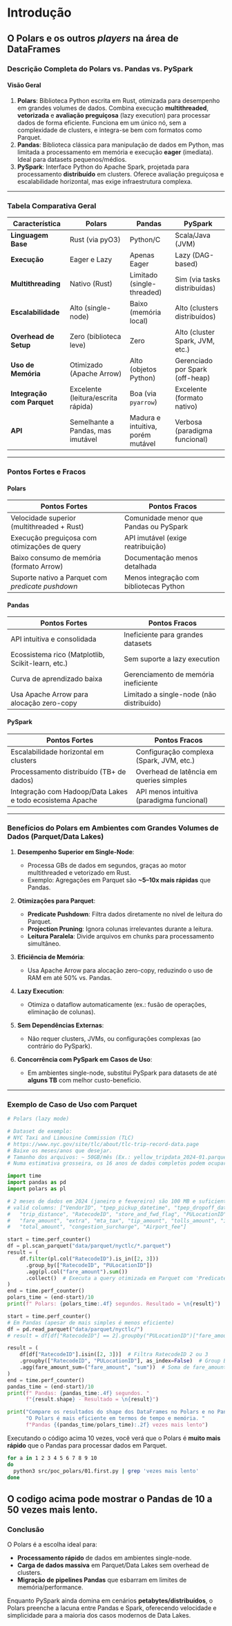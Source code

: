 # Introdução

## O Polars e os outros _players_ na área de DataFrames

### **Descrição Completa do Polars vs. Pandas vs. PySpark**

#### **Visão Geral**

1. **Polars**: Biblioteca Python escrita em Rust, otimizada para desempenho em grandes volumes de dados. Combina execução **multithreaded**, **vetorizada** e **avaliação preguiçosa** (lazy execution) para processar dados de forma eficiente. Funciona em um único nó, sem a complexidade de clusters, e integra-se bem com formatos como Parquet.
2. **Pandas**: Biblioteca clássica para manipulação de dados em Python, mas limitada a processamento em memória e execução **eager** (imediata). Ideal para datasets pequenos/médios.
3. **PySpark**: Interface Python do Apache Spark, projetada para processamento **distribuído** em clusters. Oferece avaliação preguiçosa e escalabilidade horizontal, mas exige infraestrutura complexa.

---

### **Tabela Comparativa Geral**

| Característica             | Polars                             | Pandas                            | PySpark                         |
| -------------------------- | ---------------------------------- | --------------------------------- | ------------------------------- |
| **Linguagem Base**         | Rust (via pyO3)                    | Python/C                          | Scala/Java (JVM)                |
| **Execução**               | Eager e Lazy                       | Apenas Eager                      | Lazy (DAG-based)                |
| **Multithreading**         | Nativo (Rust)                      | Limitado (single-threaded)        | Sim (via tasks distribuídas)    |
| **Escalabilidade**         | Alto (single-node)                 | Baixo (memória local)             | Alto (clusters distribuídos)    |
| **Overhead de Setup**      | Zero (biblioteca leve)             | Zero                              | Alto (cluster Spark, JVM, etc.) |
| **Uso de Memória**         | Otimizado (Apache Arrow)           | Alto (objetos Python)             | Gerenciado por Spark (off-heap) |
| **Integração com Parquet** | Excelente (leitura/escrita rápida) | Boa (via `pyarrow`)               | Excelente (formato nativo)      |
| **API**                    | Semelhante a Pandas, mas imutável  | Madura e intuitiva, porém mutável | Verbosa (paradigma funcional)   |

---

### **Pontos Fortes e Fracos**

#### **Polars**

| **Pontos Fortes**                                 | **Pontos Fracos**                       |
| ------------------------------------------------- | --------------------------------------- |
| Velocidade superior (multithreaded + Rust)        | Comunidade menor que Pandas ou PySpark  |
| Execução preguiçosa com otimizações de query      | API imutável (exige reatribuição)       |
| Baixo consumo de memória (formato Arrow)          | Documentação menos detalhada            |
| Suporte nativo a Parquet com _predicate pushdown_ | Menos integração com bibliotecas Python |

#### **Pandas**

| **Pontos Fortes**                                 | **Pontos Fracos**                        |
| ------------------------------------------------- | ---------------------------------------- |
| API intuitiva e consolidada                       | Ineficiente para grandes datasets        |
| Ecossistema rico (Matplotlib, Scikit-learn, etc.) | Sem suporte a lazy execution             |
| Curva de aprendizado baixa                        | Gerenciamento de memória ineficiente     |
| Usa Apache Arrow para alocação zero-copy          | Limitado a single-node (não distribuído) |

#### **PySpark**

| **Pontos Fortes**                                         | **Pontos Fracos**                         |
| --------------------------------------------------------- | ----------------------------------------- |
| Escalabilidade horizontal em clusters                     | Configuração complexa (Spark, JVM, etc.)  |
| Processamento distribuído (TB+ de dados)                  | Overhead de latência em queries simples   |
| Integração com Hadoop/Data Lakes e todo ecosistema Apache | API menos intuitiva (paradigma funcional) |

---

### **Benefícios do Polars em Ambientes com Grandes Volumes de Dados (Parquet/Data Lakes)**

1. **Desempenho Superior em Single-Node**:

   - Processa GBs de dados em segundos, graças ao motor multithreaded e vetorizado em Rust.
   - Exemplo: Agregações em Parquet são **~5–10x mais rápidas** que Pandas.

2. **Otimizações para Parquet**:

   - **Predicate Pushdown**: Filtra dados diretamente no nível de leitura do Parquet.
   - **Projection Pruning**: Ignora colunas irrelevantes durante a leitura.
   - **Leitura Paralela**: Divide arquivos em chunks para processamento simultâneo.

3. **Eficiência de Memória**:

   - Usa Apache Arrow para alocação zero-copy, reduzindo o uso de RAM em até 50% vs. Pandas.

4. **Lazy Execution**:

   - Otimiza o dataflow automaticamente (ex.: fusão de operações, eliminação de colunas).

5. **Sem Dependências Externas**:

   - Não requer clusters, JVMs, ou configurações complexas (ao contrário do PySpark).

6. **Concorrência com PySpark em Casos de Uso**:
   - Em ambientes single-node, substitui PySpark para datasets de até **alguns TB** com melhor custo-benefício.

---

### **Exemplo de Caso de Uso com Parquet**

```python
# Polars (lazy mode)

# Dataset de exemplo:
# NYC Taxi and Limousine Commission (TLC)
# https://www.nyc.gov/site/tlc/about/tlc-trip-record-data.page
# Baixe os meses/anos que desejar.
# Tamanho dos arquivos: ~ 50GB/mês (Ex.: yellow_tripdata_2024-01.parquet)
# Numa estimativa grosseira, os 16 anos de dados completos podem ocupar ~ 9.6 GB em Parquet.

import time
import pandas as pd
import polars as pl

# 2 meses de dados em 2024 (janeiro e fevereiro) são 100 MB e suficientes para testes iniciais
# valid columns: ["VendorID", "tpep_pickup_datetime", "tpep_dropoff_datetime", "passenger_count",
#   "trip_distance", "RatecodeID", "store_and_fwd_flag", "PULocationID", "DOLocationID", "payment_type",
#   "fare_amount", "extra", "mta_tax", "tip_amount", "tolls_amount", "improvement_surcharge",
#   "total_amount", "congestion_surcharge", "Airport_fee"]

start = time.perf_counter()
df = pl.scan_parquet("data/parquet/nyctlc/*.parquet")
result = (
    df.filter(pl.col("RatecodeID").is_in([2, 3]))
      .group_by(["RatecodeID", "PULocationID"])
      .agg(pl.col("fare_amount").sum())
      .collect()  # Executa a query otimizada em Parquet com 'Predicate Pushdown'' e 'Projection Pruning''
)
end = time.perf_counter()
polars_time = (end-start)/10
print(f" Polars: {polars_time:.4f} segundos. Resultado = \n{result}")

start = time.perf_counter()
# Em Pandas (apesar de mais simples é menos eficiente)
df = pd.read_parquet("data/parquet/nyctlc/")
# result = df[df["RatecodeID"] == 2].groupby("PULocationID")["fare_amount"].sum()

result = (
    df[df["RatecodeID"].isin([2, 3])]  # Filtra RatecodeID 2 ou 3
    .groupby(["RatecodeID", "PULocationID"], as_index=False)  # Group By
    .agg(fare_amount_sum=("fare_amount", "sum"))  # Soma de fare_amount
)
end = time.perf_counter()
pandas_time = (end-start)/10
print(f" Pandas: {pandas_time:.4f} segundos. "
      f"{result.shape} - Resultado = \n{result}")

print("Compare os resultados do shape dos DataFrames no Polars e no Pandas. "
      "O Polars é mais eficiente em termos de tempo e memória. "
      f"Pandas {(pandas_time/polars_time):.2f} vezes mais lento")
```

Executando o código acima 10 vezes, você verá que o Polars é **muito mais rápido** que o Pandas
para processar dados em Parquet.

```bash
for a in 1 2 3 4 5 6 7 8 9 10
do
  python3 src/poc_polars/01.first.py | grep 'vezes mais lento'
done
```

## O codigo acima pode mostrar o Pandas de 10 a 50 vezes mais lento.

### **Conclusão**

O Polars é a escolha ideal para:

- **Processamento rápido** de dados em ambientes single-node.
- **Carga de dados massiva** em Parquet/Data Lakes sem overhead de clusters.
- **Migração de pipelines Pandas** que esbarram em limites de memória/performance.

Enquanto PySpark ainda domina em cenários **petabytes/distribuídos**, o Polars preenche a lacuna entre
Pandas e Spark, oferecendo velocidade e simplicidade para a maioria dos casos modernos de Data Lakes.
